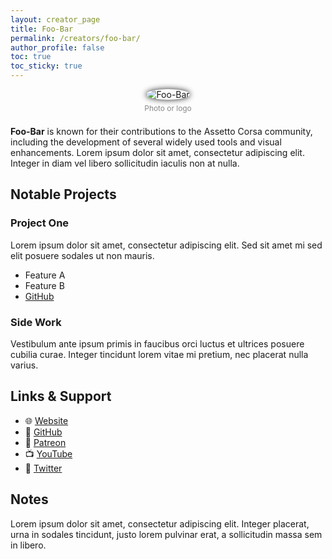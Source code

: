 ```yaml
---
layout: creator_page
title: Foo-Bar
permalink: /creators/foo-bar/
author_profile: false
toc: true
toc_sticky: true
---
```


<!-- could consider creating author profiles for each of these creators-->

<figure style="margin-bottom: 1.5em; text-align: center;">
  <img src="{{ '/assets/images/creators/first-last.jpg' | relative_url }}" alt="Foo-Bar" style="max-width: 180px; border-radius: 50%; box-shadow: 0 0 10px #222;">
  <figcaption style="margin-top: 0.5em; color: #888; font-size: 0.85em;">Photo or logo</figcaption>
</figure>

**Foo-Bar** is known for their contributions to the Assetto Corsa community, including the development of several widely used tools and visual enhancements. Lorem ipsum dolor sit amet, consectetur adipiscing elit. Integer in diam vel libero sollicitudin iaculis non at nulla.

## Notable Projects

### Project One

Lorem ipsum dolor sit amet, consectetur adipiscing elit. Sed sit amet mi sed elit posuere sodales ut non mauris.

- Feature A
- Feature B
- [GitHub](https://github.com)

### Side Work

Vestibulum ante ipsum primis in faucibus orci luctus et ultrices posuere cubilia curae. Integer tincidunt lorem vitae mi pretium, nec placerat nulla varius.

## Links & Support

- 🌐 [Website](#)
- 🧰 [GitHub](#)
- 💬 [Patreon](#)
- 📺 [YouTube](#)
- 🧵 [Twitter](#)

## Notes

Lorem ipsum dolor sit amet, consectetur adipiscing elit. Integer placerat, urna in sodales tincidunt, justo lorem pulvinar erat, a sollicitudin massa sem in libero.
